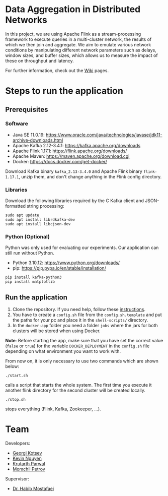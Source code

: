 # Data Aggregation in Distributed Networks

In this project, we are using Apache Flink as a stream-processing framework to execute queries in a multi-cluster network, the results of which we then join and aggregate. We aim to emulate various network conditions by manipulating different network parameters such as delays, window sizes, and buffer sizes, which allows us to measure the impact of these on throughput and latency.

For further information, check out the [Wiki](https://github.com/kevinnguyen20/data-aggregation-in-distributed-networks/wiki) pages.

# Steps to run the application

## Prerequisites

### Software

- Java SE 11.0.19: https://www.oracle.com/java/technologies/javase/jdk11-archive-downloads.html
- Apache Kafka 2.12-3.4.1: https://kafka.apache.org/downloads
- Apache Flink 1.17.1: https://flink.apache.org/downloads/
- Apache Maven: https://maven.apache.org/download.cgi
- Docker: https://docs.docker.com/get-docker/

Download Kafka binary `kafka_2.13-3.4.0` and Apache Flink binary `flink-1.17.1`, unzip them, and don't change anything in the Flink config directory.

### Libraries

Download the following libraries required by the C Kafka client and JSON-formatted string processing:

```
sudo apt update
sudo apt install librdkafka-dev
sudo apt install libcjson-dev
```

### Python (Optional)

Python was only used for evaluating our experiments. Our application can still run without Python.

- Python 3.10.12: https://www.python.org/downloads/
- pip: https://pip.pypa.io/en/stable/installation/

```
pip install kafka-python3
pip install matplotlib
```

## Run the application

1. Clone the repository. If you need help, follow these [instructions](https://docs.github.com/en/repositories/creating-and-managing-repositories/cloning-a-repository).
2. You have to create a `config.sh` file from the `config.sh.template` and put the paths for your pc and place it in the `shell-scripts/` directory.
3. In the ```docker-app``` folder you need a folder `jobs` where the jars for both clusters will be stored when using Docker.

**Note**: Before starting the app, make sure that you have set the correct value (`false` or `true`) for the variable ```DOCKER_DEPLOYMENT``` in the ```config.sh``` file depending on what environment you want to work with.

From now on, it is only necessary to use two commands which are shown below:

```
./start.sh
```
calls a script that starts the whole system. The first time you execute it another flink directory for the second cluster will be created locally.

```
./stop.sh
```
stops everything (Flink, Kafka, Zookeeper, ...).

# Team

Developers:

* [Georgi Kotsev](https://github.com/gogokotsev00)
* [Kevin Nguyen](https://github.com/kevinnguyen20)
* [Krutarth Parwal](https://github.com/krutarth4)
* [Momchil Petrov](https://github.com/Smoothex)

Supervisor:

* [Dr. Habib Mostafaei](https://www.tue.nl/en/research/researchers/habib-mostafaei/)
